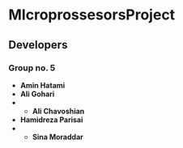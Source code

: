 # MIcroprossesorsProject

## Developers

### Group no. 5

* **Amin Hatami**
* **Ali Gohari** 
* * **Ali Chavoshian**
* **Hamidreza Parisai**
* * **Sina Moraddar**

